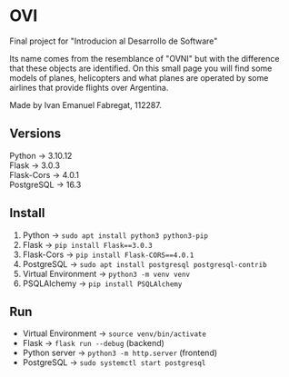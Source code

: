 # OVI

Final project for "Introducion al Desarrollo de Software"

Its name comes from the resemblance of "OVNI" but with the difference that these objects are identified. On this small page you will find some models of planes, helicopters and what planes are operated by some airlines that provide flights over Argentina.

Made by Ivan Emanuel Fabregat, 112287.

## Versions
Python -> 3.10.12  
Flask -> 3.0.3  
Flask-Cors -> 4.0.1  
PostgreSQL -> 16.3

## Install
1. Python -> `sudo apt install python3 python3-pip`
2. Flask -> `pip install Flask==3.0.3`
3. Flask-Cors -> `pip install Flask-CORS==4.0.1`
4. PostgreSQL -> `sudo apt install postgresql postgresql-contrib`
5. Virtual Environment -> `python3 -m venv venv`
6. PSQLAlchemy -> `pip install PSQLAlchemy`

## Run
- Virtual Environment -> `source venv/bin/activate`
- Flask -> `flask run --debug` (backend)
- Python server -> `python3 -m http.server` (frontend)
- PostgreSQL -> `sudo systemctl start postgresql`

